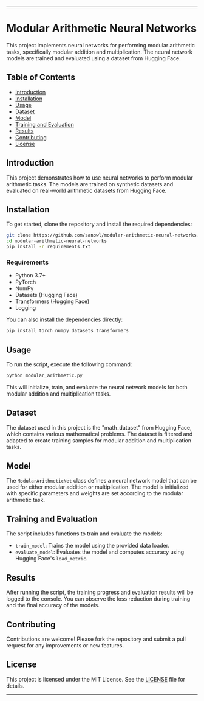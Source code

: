 
---

# Modular Arithmetic Neural Networks

This project implements neural networks for performing modular arithmetic tasks, specifically modular addition and multiplication. The neural network models are trained and evaluated using a dataset from Hugging Face.

## Table of Contents

- [Introduction](#introduction)
- [Installation](#installation)
- [Usage](#usage)
- [Dataset](#dataset)
- [Model](#model)
- [Training and Evaluation](#training-and-evaluation)
- [Results](#results)
- [Contributing](#contributing)
- [License](#license)

## Introduction

This project demonstrates how to use neural networks to perform modular arithmetic tasks. The models are trained on synthetic datasets and evaluated on real-world arithmetic datasets from Hugging Face.

## Installation

To get started, clone the repository and install the required dependencies:

```bash
git clone https://github.com/sanowl/modular-arithmetic-neural-networks.git
cd modular-arithmetic-neural-networks
pip install -r requirements.txt
```

### Requirements

- Python 3.7+
- PyTorch
- NumPy
- Datasets (Hugging Face)
- Transformers (Hugging Face)
- Logging

You can also install the dependencies directly:

```bash
pip install torch numpy datasets transformers
```

## Usage

To run the script, execute the following command:

```bash
python modular_arithmetic.py
```

This will initialize, train, and evaluate the neural network models for both modular addition and multiplication tasks.

## Dataset

The dataset used in this project is the "math_dataset" from Hugging Face, which contains various mathematical problems. The dataset is filtered and adapted to create training samples for modular addition and multiplication tasks.

## Model

The `ModularArithmeticNet` class defines a neural network model that can be used for either modular addition or multiplication. The model is initialized with specific parameters and weights are set according to the modular arithmetic task.

## Training and Evaluation

The script includes functions to train and evaluate the models:

- `train_model`: Trains the model using the provided data loader.
- `evaluate_model`: Evaluates the model and computes accuracy using Hugging Face's `load_metric`.

## Results

After running the script, the training progress and evaluation results will be logged to the console. You can observe the loss reduction during training and the final accuracy of the models.

## Contributing

Contributions are welcome! Please fork the repository and submit a pull request for any improvements or new features.

## License

This project is licensed under the MIT License. See the [LICENSE](LICENSE) file for details.

---
